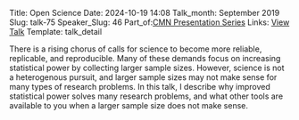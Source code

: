 Title: Open Science
Date: 2024-10-19 14:08
Talk_month: September 2019
Slug: talk-75
Speaker_Slug: 46
Part_of:[CMN Presentation Series](/series)
Links: [View Talk](https://www.youtube.com/watch?v=P4qFDqEKvQI&ab_channel=NIMHCenterforMultimodalNeuroimaging)
Template: talk_detail

There is a rising chorus of calls for science to become more reliable, replicable, and reproducible. Many of these demands focus on increasing statistical power by collecting larger sample sizes. However, science is not a heterogenous pursuit, and larger sample sizes may not make sense for many types of research problems. In this talk, I describe why improved statistical power solves many research problems, and what other tools are available to you when a larger sample size does not make sense.

